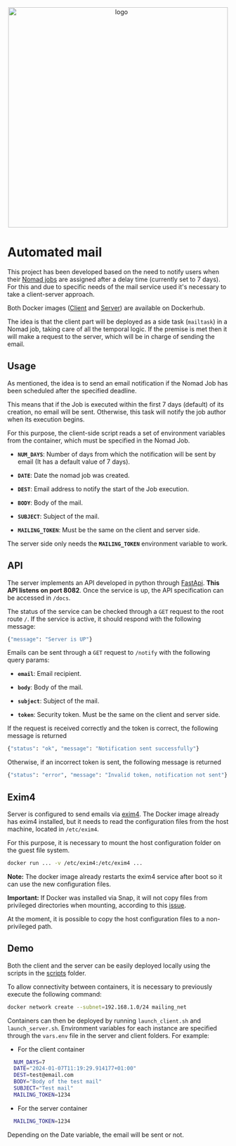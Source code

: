 <div align="center">
  <img src="https://ai4eosc.eu/wp-content/uploads/sites/10/2022/09/horizontal-transparent.png" alt="logo" width="500"/>
</div>

# Automated mail


This project has been developed based on the need to notify users when their [Nomad jobs](https://github.com/AI4EOSC/ai4-papi/tree/master/etc) are assigned after a delay time (currently set to 7 days). For this and due to specific needs of the mail service used it's necessary to take a client-server approach.

Both Docker images ([Client](https://hub.docker.com/repository/docker/sftobias/mail-client) and [Server](https://hub.docker.com/repository/docker/sftobias/mail-server/general)) are available on Dockerhub.


The idea is that the client part will be deployed as a side task (`mailtask`) in a Nomad job, taking care of all the temporal logic. If the premise is met then it will make a request to the server, which will be in charge of sending the email.

## Usage

As mentioned, the idea is to send an email notification if the Nomad Job has been scheduled after the specified deadline.

This means that if the Job is executed within the first 7 days (default) of its creation, no email will be sent. Otherwise, this task will notify the job author when its execution begins.

For this purpose, the client-side script reads a set of environment variables from the container, which must be specified in the Nomad Job.

- **`NUM_DAYS`**: Number of days from which the notification will be sent by email (It has a default value of 7 days).

- **`DATE`**: Date the nomad job was created.

- **`DEST`**: Email address to notify the start of the Job execution.

- **`BODY`**: Body of the mail.

- **`SUBJECT`**: Subject of the mail.

- **`MAILING_TOKEN`**: Must be the same on the client and server side.

The server side only needs the **`MAILING_TOKEN`** environment variable to work.

## API

The server implements an API developed in python through [FastApi](https://fastapi.tiangolo.com/). **This API listens on port 8082**. Once the service is up, the API specification can be accessed in `/docs`.

The status of the service can be checked through a `GET` request to the root route `/`. If the service is active, it should respond with the following message:

```bash
{"message": "Server is UP"}
```

Emails can be sent through a `GET` request to `/notify` with the following query params:

- **`email`**: Email recipient.

- **`body`**: Body of the mail.

- **`subject`**: Subject of the mail.

- **`token`**: Security token. Must be the same on the client and server side.

If the request is received correctly and the token is correct, the following message is returned

```bash
{"status": "ok", "message": "Notification sent successfully"}
```

Otherwise, if an incorrect token is sent, the following message is returned

```bash
{"status": "error", "message": "Invalid token, notification not sent"}
```

## Exim4

Server is configured to send emails via [exim4](https://www.exim.org/). The Docker image already has exim4 installed, but it needs to read the configuration files from the host machine, located in `/etc/exim4`.

For this purpose, it is necessary to mount the host configuration folder on the guest file system.

```bash
docker run ... -v /etc/exim4:/etc/exim4 ...
```

**Note:** 
The docker image already restarts the exim4 service after boot so it can use the new configuration files.

**Important:** 
If Docker was installed via Snap, it will not copy files from privileged directories when mounting, according to this [issue](https://github.com/moby/moby/issues/34427).

At the moment, it is possible to copy the host configuration files to a non-privileged path.

## Demo


Both the client and the server can be easily deployed locally using the scripts in the [scripts](https://github.com/ai4os/docker-mail/tree/main/scripts) folder.

To allow connectivity between containers, it is necessary to previously execute the following command:

```bash
docker network create --subnet=192.168.1.0/24 mailing_net
```

Containers can then be deployed by running `launch_client.sh` and `launch_server.sh`. Environment variables for each instance are specified through the `vars.env` file in the server and client folders. For example:

- For the client container
```bash
  NUM_DAYS=7
  DATE="2024-01-07T11:19:29.914177+01:00"
  DEST=test@email.com
  BODY="Body of the test mail"
  SUBJECT="Test mail"
  MAILING_TOKEN=1234
```

- For the server container
```bash
  MAILING_TOKEN=1234
```

Depending on the Date variable, the email will be sent or not.


